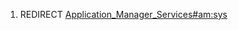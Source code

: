 1.  REDIRECT
    [Application_Manager_Services#am:sys](Application_Manager_Services#am:sys "wikilink")